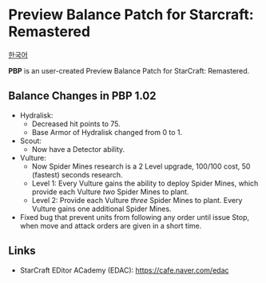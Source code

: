 # Preview Balance Patch for Starcraft: Remastered

[한국어](README.ko.md)

**PBP** is an user-created Preview Balance Patch for StarCraft: Remastered.

## Balance Changes in PBP 1.02

* Hydralisk:
  * Decreased hit points to 75.
  * Base Armor of Hydralisk changed from 0 to 1.
* Scout:
  * Now have a Detector ability.
* Vulture:
  * Now Spider Mines research is a 2 Level upgrade, 100/100 cost, 50 (fastest) seconds research.
  * Level 1: Every Vulture gains the ability to deploy Spider Mines, which provide each Vulture *two* Spider Mines to plant.
  * Level 2: Provide each Vulture *three* Spider Mines to plant. Every Vulture gains one additional Spider Mines.
* Fixed bug that prevent units from following any order until issue Stop, when move and attack orders are given in a short time.

## Links
* StarCraft EDitor ACademy (EDAC): https://cafe.naver.com/edac
